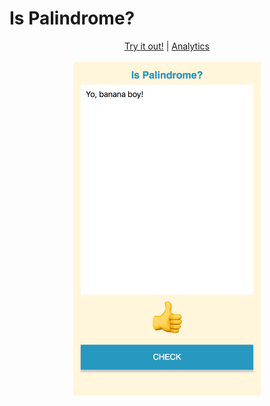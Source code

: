 <h1>Is Palindrome?</h1>
<p align="center">
  <a href="https://mzogheib.github.io/is-palindrome">Try it out!</a> |
  <a href="https://datastudio.google.com/open/1iX9At8HgDlklu7NabYwP30W9QESTOgAP">Analytics</a>
  <br><br>
<img src="screenshot.png" alt="screenshot" width="300px"/>
</p>